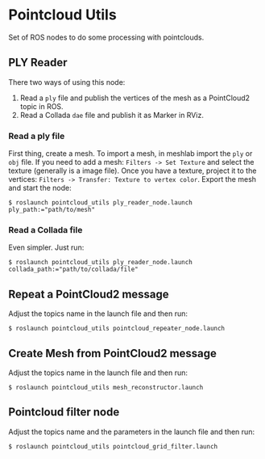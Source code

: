 # Pointcloud Utils
Set of ROS nodes to do some processing with pointclouds.

## PLY Reader
There two ways of using this node:
1. Read a `ply` file and publish the vertices of the mesh as a PointCloud2 topic in ROS.
2. Read a Collada `dae` file and publish it as Marker in RViz.

### Read a ply file
First thing, create a mesh. To import a mesh, in meshlab import the `ply` or `obj` file. If you need to add a mesh: `Filters -> Set Texture` and select the texture (generally is a image file). Once you have a texture, project it to the vertices: `Filters -> Transfer: Texture to vertex color`. Export the mesh and start the node:
```
$ roslaunch pointcloud_utils ply_reader_node.launch ply_path:="path/to/mesh"
```  

### Read a Collada file
Even simpler. Just run:  
```
$ roslaunch pointcloud_utils ply_reader_node.launch collada_path:="path/to/collada/file"
```  

## Repeat a PointCloud2 message
Adjust the topics name in the launch file and then run:  
```
$ roslaunch pointcloud_utils pointcloud_repeater_node.launch
```  

## Create Mesh from PointCloud2 message
Adjust the topics name in the launch file and then run:  
```
$ roslaunch pointcloud_utils mesh_reconstructor.launch
```  

## Pointcloud filter node
Adjust the topics name and the parameters in the launch file and then run:  
```
$ roslaunch pointcloud_utils pointcloud_grid_filter.launch
```  
